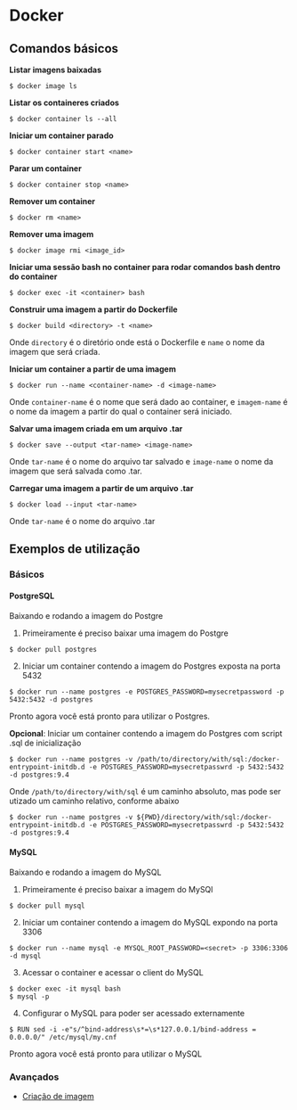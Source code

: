 # Docker

Comandos básicos
---

**Listar imagens baixadas**

```
$ docker image ls
```

**Listar os containeres criados**

```
$ docker container ls --all
```

**Iniciar um container parado**

```
$ docker container start <name>
```

**Parar um container**

```
$ docker container stop <name>
```

**Remover um container**

```
$ docker rm <name>
```

**Remover uma imagem**

```
$ docker image rmi <image_id>
```

**Iniciar uma sessão bash no container para rodar comandos bash dentro do container**

```
$ docker exec -it <container> bash
```

**Construir uma imagem a partir do Dockerfile**

```
$ docker build <directory> -t <name>
```

Onde `directory` é o diretório onde está o Dockerfile e `name` o nome da imagem que será criada.

**Iniciar um container a partir de uma imagem**

```
$ docker run --name <container-name> -d <image-name>
```

Onde `container-name` é o nome que será dado ao container, e `imagem-name` é o nome da imagem a partir do qual o container será iniciado.

**Salvar uma imagem criada em um arquivo .tar**

```
$ docker save --output <tar-name> <image-name>
```

Onde `tar-name` é o nome do arquivo tar salvado e `image-name` o nome da imagem que será salvada como .tar.

**Carregar uma imagem a partir de um arquivo .tar**

```
$ docker load --input <tar-name>
```

Onde `tar-name` é o nome do arquivo .tar 


Exemplos de utilização
---

### Básicos

#### PostgreSQL

Baixando e rodando a imagem do Postgre

1. Primeiramente é preciso baixar uma imagem do Postgre

```
$ docker pull postgres
```

2. Iniciar um container contendo a imagem do Postgres exposta na porta 5432

```
$ docker run --name postgres -e POSTGRES_PASSWORD=mysecretpassword -p 5432:5432 -d postgres
```

Pronto agora você está pronto para utilizar o Postgres.

**Opcional**: Iniciar um container contendo a imagem do Postgres com script .sql de inicialização

```
$ docker run --name postgres -v /path/to/directory/with/sql:/docker-entrypoint-initdb.d -e POSTGRES_PASSWORD=mysecretpasswrd -p 5432:5432 -d postgres:9.4
```

Onde `/path/to/directory/with/sql` é um caminho absoluto, mas pode ser utizado um caminho relativo, conforme abaixo

```
$ docker run --name postgres -v ${PWD}/directory/with/sql:/docker-entrypoint-initdb.d -e POSTGRES_PASSWORD=mysecretpasswrd -p 5432:5432 -d postgres:9.4
```
#### MySQL

Baixando e rodando a imagem do MySQL

1. Primeiramente é preciso baixar a imagem do MySQl

```
$ docker pull mysql
```
2. Iniciar um container contendo a imagem do MySQL expondo na porta 3306

```
$ docker run --name mysql -e MYSQL_ROOT_PASSWORD=<secret> -p 3306:3306 -d mysql
```

3. Acessar o container e acessar o client do MySQL

```
$ docker exec -it mysql bash
$ mysql -p
```

4. Configurar o MySQL para poder ser acessado externamente

```
$ RUN sed -i -e"s/^bind-address\s*=\s*127.0.0.1/bind-address = 0.0.0.0/" /etc/mysql/my.cnf
```

Pronto agora você está pronto para utilizar o MySQL

### Avançados

- [Criação de imagem](https://github.com/Juroviol/Docker/tree/master/eletron-databases)
